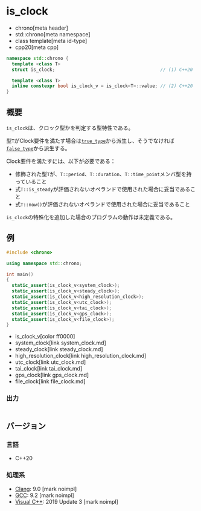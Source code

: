 # is_clock
* chrono[meta header]
* std::chrono[meta namespace]
* class template[meta id-type]
* cpp20[meta cpp]

```cpp
namespace std::chrono {
  template <class T>
  struct is_clock;                                       // (1) C++20

  template <class T>
  inline constexpr bool is_clock_v = is_clock<T>::value; // (2) C++20
}
```

## 概要
`is_clock`は、クロック型かを判定する型特性である。

型`T`がClock要件を満たす場合は[`true_type`](/reference/type_traits/true_type.md)から派生し、そうでなければ[`false_type`](/reference/type_traits/false_type.md)から派生する。

Clock要件を満たすには、以下が必要である：

- 修飾された型`T`が、`T::period`、`T::duration`、`T::time_point`メンバ型を持っていること
- 式`T::is_steady`が評価されないオペランドで使用された場合に妥当であること
- 式`T::now()`が評価されないオペランドで使用された場合に妥当であること

`is_clock`の特殊化を追加した場合のプログラムの動作は未定義である。


## 例
```cpp example
#include <chrono>

using namespace std::chrono;

int main()
{
  static_assert(is_clock_v<system_clock>);
  static_assert(is_clock_v<steady_clock>);
  static_assert(is_clock_v<high_resolution_clock>);
  static_assert(is_clock_v<utc_clock>);
  static_assert(is_clock_v<tai_clock>);
  static_assert(is_clock_v<gps_clock>);
  static_assert(is_clock_v<file_clock>);
}
```
* is_clock_v[color ff0000]
* system_clock[link system_clock.md]
* steady_clock[link steady_clock.md]
* high_resolution_clock[link high_resolution_clock.md]
* utc_clock[link utc_clock.md]
* tai_clock[link tai_clock.md]
* gps_clock[link gps_clock.md]
* file_clock[link file_clock.md]

### 出力
```
```

## バージョン
### 言語
- C++20

### 処理系
- [Clang](/implementation.md#clang): 9.0 [mark noimpl]
- [GCC](/implementation.md#gcc): 9.2 [mark noimpl]
- [Visual C++](/implementation.md#visual_cpp): 2019 Update 3 [mark noimpl]

